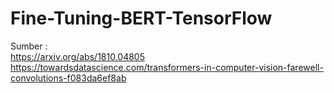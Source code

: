 # Fine-Tuning-BERT-TensorFlow

Sumber :
<br>
https://arxiv.org/abs/1810.04805
<br>
https://towardsdatascience.com/transformers-in-computer-vision-farewell-convolutions-f083da6ef8ab
